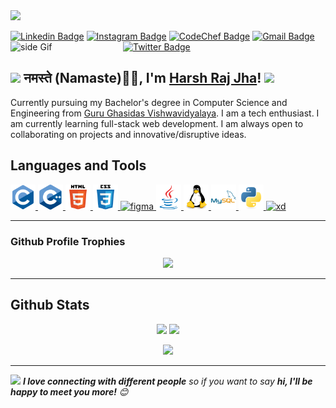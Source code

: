 <img src="https://raw.githubusercontent.com/halfrost/halfrost/master/icons/header_.png">

[![Linkedin Badge](https://img.shields.io/badge/-LinkedIn-5ce1e6?style=flat-square&logo=Linkedin&logoColor=050a30&link=https://www.linkedin.com/in/harsh-raj-jha-984102178/)](https://www.linkedin.com/in/harsh-raj-jha-984102178/)
[![Instagram Badge](https://img.shields.io/badge/-Instagram-050a30?style=flat-square&logo=instagram&logoColor=white&link=https://www.instagram.com/hrjha30/)](https://www.instagram.com/hrjha30/)
[![CodeChef Badge](https://img.shields.io/badge/-CodeChef-5ce1e6?style=flat-square&logo=CodeChef&logoColor=050a30&link=https://www.codechef.com/users/dad_is_back)](https://www.codechef.com/users/dad_is_back)
[![Gmail Badge](https://img.shields.io/badge/-Gmail-050a30?style=flat-square&logo=Gmail&logoColor=white&link=mailto:harshrajjha5@gmail.com)](mailto:harshrajjha5@gmail.com)
[![Twitter Badge](https://img.shields.io/badge/-Twitter-5ce1e6?style=flat-square&logo=twitter&logoColor=050a30&link=https://twitter.com/hrjha30)](https://twitter.com/hrjha30)
<a href="https://ko-fi.com/sciencepal"> <img src="https://media3.giphy.com/media/ZEB6yFbLnhyQf7g3hn/giphy.gif" alt="side Gif" align="left" width="180" height="auto"/> </a>

<h2><img src="https://emojis.slackmojis.com/emojis/images/1531849430/4246/blob-sunglasses.gif?1531849430" width="30"/> नमस्ते (Namaste)🙏🏻, I'm <a href="https://www.linkedin.com/in/harsh-raj-jha-984102178/" target="_blank">Harsh Raj Jha</a>!  <img src="https://media.giphy.com/media/12oufCB0MyZ1Go/giphy.gif" width="50"></h2> 

Currently pursuing my Bachelor's degree in Computer Science and Engineering from [Guru Ghasidas Vishwavidyalaya](https://ggu.ac.in/). I am a tech enthusiast. I am currently learning full-stack web development. I am always open to collaborating on projects and innovative/disruptive ideas.
<br/>

## Languages and Tools

<p align="left"> <a href="https://www.cprogramming.com/" target="_blank"> <img src="https://raw.githubusercontent.com/devicons/devicon/master/icons/c/c-original.svg" alt="c" width="40" height="40"/> </a> <a href="https://www.w3schools.com/cpp/" target="_blank"> <img src="https://raw.githubusercontent.com/devicons/devicon/master/icons/cplusplus/cplusplus-original.svg" alt="cplusplus" width="40" height="40"/> </a> <a href="https://www.w3.org/html/" target="_blank"> <img src="https://raw.githubusercontent.com/devicons/devicon/master/icons/html5/html5-original-wordmark.svg" alt="html5" width="40" height="40"/> </a> <a href="https://www.w3schools.com/css/" target="_blank"> <img src="https://raw.githubusercontent.com/devicons/devicon/master/icons/css3/css3-original-wordmark.svg" alt="css3" width="40" height="40"/> </a> <a href="https://www.figma.com/" target="_blank"> <img src="https://www.vectorlogo.zone/logos/figma/figma-icon.svg" alt="figma" width="40" height="40"/> </a> <a href="https://www.java.com" target="_blank"> <img src="https://raw.githubusercontent.com/devicons/devicon/master/icons/java/java-original.svg" alt="java" width="40" height="40"/> </a> <a href="https://www.linux.org/" target="_blank"> <img src="https://raw.githubusercontent.com/devicons/devicon/master/icons/linux/linux-original.svg" alt="linux" width="40" height="40"/> </a> <a href="https://www.mysql.com/" target="_blank"> <img src="https://raw.githubusercontent.com/devicons/devicon/master/icons/mysql/mysql-original-wordmark.svg" alt="mysql" width="40" height="40"/> </a> <a href="https://www.python.org" target="_blank"> <img src="https://raw.githubusercontent.com/devicons/devicon/master/icons/python/python-original.svg" alt="python" width="40" height="40"/> </a> <a href="https://www.adobe.com/products/xd.html" target="_blank"> <img src="https://cdn.worldvectorlogo.com/logos/adobe-xd.svg" alt="xd" width="40" height="40"/> </a> </p>
  
---
### Github Profile Trophies
<div align="center">
  <img height = "190" src="https://github-profile-trophy.vercel.app/?username=Hrjha30&column=8&theme=white" />
</div>

---
## Github Stats

<p align="center">
    <img
        height="190em"
        src="https://github-readme-stats.vercel.app/api?username=Hrjha30&show_icons=true&hide_border=true"
    />
    <img
        height="190em"
        src="https://github-readme-stats.vercel.app/api/top-langs/?username=Hrjha30&show_icons=true&hide_border=true&layout=compact&langs_count=8"
   />
</p>
<p align="center">
  <img src="https://github-readme-streak-stats.herokuapp.com/?user=Hrjha30&hide_border=true" height="190em" />
</p>

---

<img src="https://media.giphy.com/media/LnQjpWaON8nhr21vNW/giphy.gif" width="60"> <em><b>I love connecting with different people</b> so if you want to say <b>hi, I'll be happy to meet you more!</b> 😊</em>
